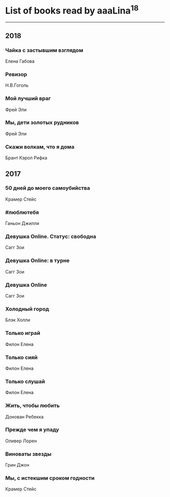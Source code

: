 # List of books read by aaaLina<sup>18</sup>
---

## 2018

### Чайка с застывшим взглядом
Елена Габова


### Ревизор
Н.В.Гоголь


### Мой лучший враг
Фрей Эли


### Мы, дети золотых рудников
Фрей Эли


### Скажи волкам, что я дома
Брант Кэрол Рифка



## 2017

### 50 дней до моего самоубийства
Крамер Стейс


### #люблютебя
Ганьон Джилли


### Девушка Online. Статус: свободна
Сагг Зои


### Девушка Online: в турне
Сагг Зои


### Девушка Online
Сагг Зои


### Холодный город
Блэк Холли


### Только играй
Филон Елена


### Только сияй
Филон Елена


### Только слушай
Филон Елена


### Жить, чтобы любить
Донован Ребекка


### Прежде чем я упаду
Оливер Лорен


### Виноваты звезды
Грин Джон


### Мы, с истекшим сроком годности
Крамер Стейс



